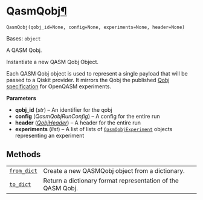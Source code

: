 # QasmQobj[¶](#qasmqobj "Permalink to this headline")

<span id="undefined" />

`QasmQobj(qobj_id=None, config=None, experiments=None, header=None)`

Bases: `object`

A QASM Qobj.

Instantiate a new QASM Qobj Object.

Each QASM Qobj object is used to represent a single payload that will be passed to a Qiskit provider. It mirrors the Qobj the published [Qobj specification](https://arxiv.org/abs/1809.03452) for OpenQASM experiments.

**Parameters**

*   **qobj\_id** (*str*) – An identifier for the qobj
*   **config** (*QasmQobjRunConfig*) – A config for the entire run
*   **header** ([*QobjHeader*](qiskit.qobj.QobjHeader#qiskit.qobj.QobjHeader "qiskit.qobj.QobjHeader")) – A header for the entire run
*   **experiments** (*list*) – A list of lists of [`QasmQobjExperiment`](qiskit.qobj.QasmQobjExperiment#qiskit.qobj.QasmQobjExperiment "qiskit.qobj.QasmQobjExperiment") objects representing an experiment

## Methods

|                                                                                                               |                                                             |
| ------------------------------------------------------------------------------------------------------------- | ----------------------------------------------------------- |
| [`from_dict`](qiskit.qobj.QasmQobj.from_dict#qiskit.qobj.QasmQobj.from_dict "qiskit.qobj.QasmQobj.from_dict") | Create a new QASMQobj object from a dictionary.             |
| [`to_dict`](qiskit.qobj.QasmQobj.to_dict#qiskit.qobj.QasmQobj.to_dict "qiskit.qobj.QasmQobj.to_dict")         | Return a dictionary format representation of the QASM Qobj. |
